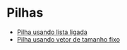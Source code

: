 # Pilhas
* [Pilha usando lista ligada](/Pilhas/Pilha_ll/)
* [Pilha usando vetor de tamanho fixo](/Pilhas/Pilha_v/)
